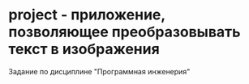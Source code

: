 # project - приложение, позволяющее преобразовывать текст в изображения

Задание по дисциплине "Программная инженерия"
